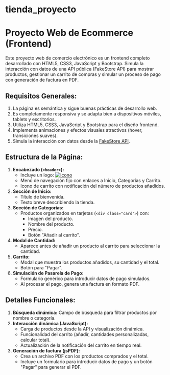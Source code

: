 # tienda_proyecto

# Proyecto Web de Ecommerce (Frontend)

Este proyecto web de comercio electrónico es un frontend completo desarrollado con HTML5, CSS3, JavaScript y Bootstrap. Simula la interacción con datos de una API pública (FakeStore API) para mostrar productos, gestionar un carrito de compras y simular un proceso de pago con generación de factura en PDF.

## **Requisitos Generales:**

1.  La página es semántica y sigue buenas prácticas de desarrollo web.
2.  Es completamente responsiva y se adapta bien a dispositivos móviles, tablets y escritorios.
3.  Utiliza HTML5, CSS3, JavaScript y Bootstrap para el diseño frontend.
4.  Implementa animaciones y efectos visuales atractivos (hover, transiciones suaves).
5.  Simula la interacción con datos desde la [FakeStore API](https://fakestoreapi.com/).

## **Estructura de la Página:**

1.  **Encabezado (`<header>`):**
    * Incluye un logo: [![Icono](https://cdn-icons-png.freepik.com/256/11181/11181797.png?semt=ais_hybrid)](https://www.freepik.com/)
    * Menú de navegación fijo con enlaces a Inicio, Categorías y Carrito.
    * Icono de carrito con notificación del número de productos añadidos.
2.  **Sección de Inicio:**
    * Título de bienvenida.
    * Texto breve describiendo la tienda.
3.  **Sección de Categorías:**
    * Productos organizados en tarjetas (`<div class="card">`) con:
        * Imagen del producto.
        * Nombre del producto.
        * Precio.
        * Botón "Añadir al carrito".
4.  **Modal de Cantidad:**
    * Aparece antes de añadir un producto al carrito para seleccionar la cantidad.
5.  **Carrito:**
    * Modal que muestra los productos añadidos, su cantidad y el total.
    * Botón para "Pagar".
6.  **Simulación de Pasarela de Pago:**
    * Formulario genérico para introducir datos de pago simulados.
    * Al procesar el pago, genera una factura en formato PDF.

## **Detalles Funcionales:**

1.  **Búsqueda dinámica:** Campo de búsqueda para filtrar productos por nombre o categoría.
2.  **Interacción dinámica (JavaScript):**
    * Carga de productos desde la API y visualización dinámica.
    * Funcionalidad del carrito (añadir, cantidades personalizadas, calcular total).
    * Actualización de la notificación del carrito en tiempo real.
3.  **Generación de factura (jsPDF):**
    * Crea un archivo PDF con los productos comprados y el total.
    * Incluye un formulario para introducir datos de pago y un botón "Pagar" para generar el PDF.
